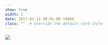 ```yaml
---
show: true
width: 1
date: 2017-01-11 00:01:00 +0800
class: ""  # Override the default card style
---
```

<div>
<img src="{{ 'assets/images/badges/uhm.png' | relative_url }}" class="img-fluid rounded-xl" >
</div>